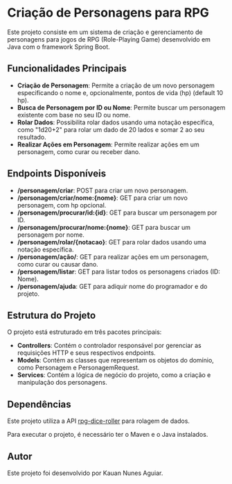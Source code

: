 # Criação de Personagens para RPG

Este projeto consiste em um sistema de criação e gerenciamento de personagens para jogos de RPG (Role-Playing Game) desenvolvido em Java com o framework Spring Boot.

## Funcionalidades Principais

- **Criação de Personagem**: Permite a criação de um novo personagem especificando o nome e, opcionalmente, pontos de vida (hp) (default 10 hp).
- **Busca de Personagem por ID ou Nome**: Permite buscar um personagem existente com base no seu ID ou nome.
- **Rolar Dados**: Possibilita rolar dados usando uma notação específica, como "1d20+2" para rolar um dado de 20 lados e somar 2 ao seu resultado.
- **Realizar Ações em Personagem**: Permite realizar ações em um personagem, como curar ou receber dano.

## Endpoints Disponíveis

- **/personagem/criar**: POST para criar um novo personagem.
- **/personagem/criar/nome:{nome}**: GET para criar um novo personagem, com hp opcional.
- **/personagem/procurar/id:{id}**: GET para buscar um personagem por ID.
- **/personagem/procurar/nome:{nome}**: GET para buscar um personagem por nome.
- **/personagem/rolar/{notacao}**: GET para rolar dados usando uma notação específica.
- **/personagem/ação/**: GET para realizar ações em um personagem, como curar ou causar dano.
- **/personagem/listar**: GET para listar todos os personagens criados (ID: Nome).
- **/personagem/ajuda**: GET para adiquir nome do programador e do projeto.

## Estrutura do Projeto

O projeto está estruturado em três pacotes principais:

- **Controllers**: Contém o controlador responsável por gerenciar as requisições HTTP e seus respectivos endpoints.
- **Models**: Contém as classes que representam os objetos do domínio, como Personagem e PersonagemRequest.
- **Services**: Contém a lógica de negócio do projeto, como a criação e manipulação dos personagens.

## Dependências

Este projeto utiliza a API [rpg-dice-roller](https://github.com/djpeacher/rpg-dice-roller-api) para rolagem de dados.

Para executar o projeto, é necessário ter o Maven e o Java instalados.

## Autor
Este projeto foi desenvolvido por Kauan Nunes Aguiar.
